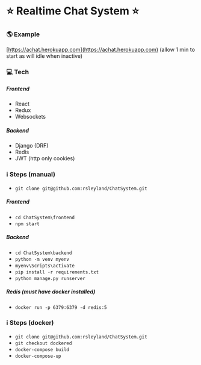 # :star: Realtime Chat System :star:

### :earth_americas: Example
[https://achat.herokuapp.com](https://achat.herokuapp.com)  (allow 1 min to start as will idle when inactive)

### :computer: Tech
##### Frontend
- React
- Redux
- Websockets

##### Backend
- Django (DRF)
- Redis
- JWT (http only cookies)

### :information_source: Steps (manual)

- ```git clone git@github.com:rsleyland/ChatSystem.git```

##### Frontend
- ```cd ChatSystem\frontend```
- ```npm start```

##### Backend

- ```cd ChatSystem\backend```
- ```python -m venv myenv```
- ```myenv\Scripts\activate```
- ```pip install -r requirements.txt```
- ```python manage.py runserver```

##### Redis (must have docker installed)
- ```docker run -p 6379:6379 -d redis:5```


### :information_source: Steps (docker)

- ```git clone git@github.com:rsleyland/ChatSystem.git```
- ```git checkout dockered```
- ```docker-compose build```
- ```docker-compose-up```
